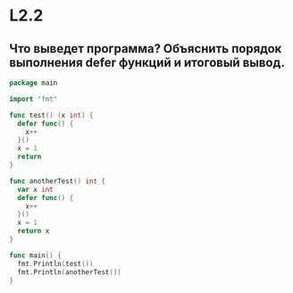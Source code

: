 # L2.2

## Что выведет программа? Объяснить порядок выполнения defer функций и итоговый вывод.

```go
package main

import "fmt"

func test() (x int) {
  defer func() {
    x++
  }()
  x = 1
  return
}

func anotherTest() int {
  var x int
  defer func() {
    x++
  }()
  x = 1
  return x
}

func main() {
  fmt.Println(test())
  fmt.Println(anotherTest())
}
```